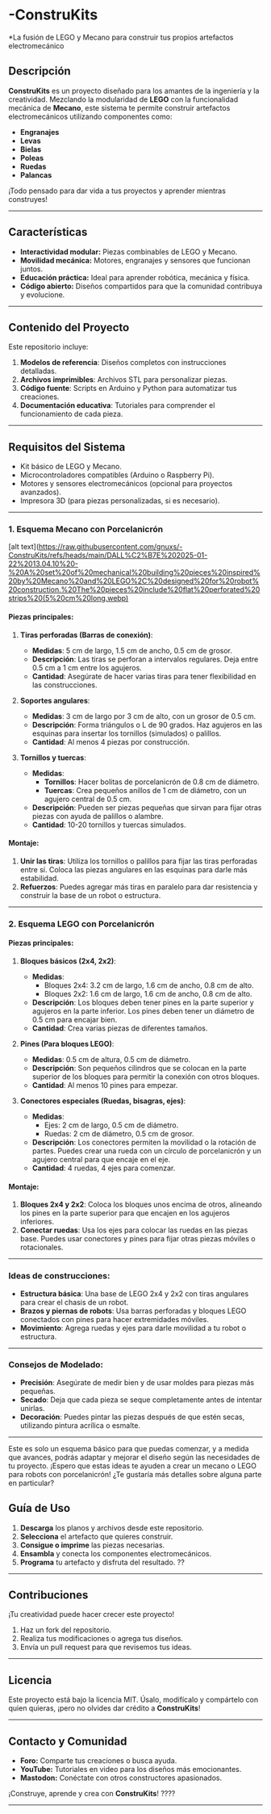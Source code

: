# -ConstruKits
*La fusión de LEGO y Mecano para construir tus propios artefactos electromecánico

## **Descripción**  
**ConstruKits** es un proyecto diseñado para los amantes de la ingeniería y la creatividad. Mezclando la modularidad de **LEGO** con la funcionalidad mecánica de **Mecano**, este sistema te permite construir artefactos electromecánicos utilizando componentes como:  

- **Engranajes**  
- **Levas**  
- **Bielas**  
- **Poleas**  
- **Ruedas**  
- **Palancas**  

¡Todo pensado para dar vida a tus proyectos y aprender mientras construyes!

---

## **Características**  
- **Interactividad modular:** Piezas combinables de LEGO y Mecano.  
- **Movilidad mecánica:** Motores, engranajes y sensores que funcionan juntos.  
- **Educación práctica:** Ideal para aprender robótica, mecánica y física.  
- **Código abierto:** Diseños compartidos para que la comunidad contribuya y evolucione.  

---

## **Contenido del Proyecto**  
Este repositorio incluye:  
1. **Modelos de referencia**: Diseños completos con instrucciones detalladas.  
2. **Archivos imprimibles**: Archivos STL para personalizar piezas.  
3. **Código fuente**: Scripts en Arduino y Python para automatizar tus creaciones.  
4. **Documentación educativa**: Tutoriales para comprender el funcionamiento de cada pieza.  

---

## **Requisitos del Sistema**  
- Kit básico de LEGO y Mecano.  
- Microcontroladores compatibles (Arduino o Raspberry Pi).  
- Motores y sensores electromecánicos (opcional para proyectos avanzados).  
- Impresora 3D (para piezas personalizadas, si es necesario).  

---
### **1. Esquema Mecano con Porcelanicrón**
[alt text](https://raw.githubusercontent.com/gnuxs/-ConstruKits/refs/heads/main/DALL%C2%B7E%202025-01-22%2013.04.10%20-%20A%20set%20of%20mechanical%20building%20pieces%20inspired%20by%20Mecano%20and%20LEGO%2C%20designed%20for%20robot%20construction.%20The%20pieces%20include%20flat%20perforated%20strips%20(5%20cm%20long.webp)

#### **Piezas principales:**

1. **Tiras perforadas (Barras de conexión)**:
   - **Medidas**: 5 cm de largo, 1.5 cm de ancho, 0.5 cm de grosor.
   - **Descripción**: Las tiras se perforan a intervalos regulares. Deja entre 0.5 cm a 1 cm entre los agujeros.
   - **Cantidad**: Asegúrate de hacer varias tiras para tener flexibilidad en las construcciones.

2. **Soportes angulares**:
   - **Medidas**: 3 cm de largo por 3 cm de alto, con un grosor de 0.5 cm.
   - **Descripción**: Forma triángulos o L de 90 grados. Haz agujeros en las esquinas para insertar los tornillos (simulados) o palillos.
   - **Cantidad**: Al menos 4 piezas por construcción.

3. **Tornillos y tuercas**:
   - **Medidas**: 
     - **Tornillos**: Hacer bolitas de porcelanicrón de 0.8 cm de diámetro.
     - **Tuercas**: Crea pequeños anillos de 1 cm de diámetro, con un agujero central de 0.5 cm.
   - **Descripción**: Pueden ser piezas pequeñas que sirvan para fijar otras piezas con ayuda de palillos o alambre.
   - **Cantidad**: 10-20 tornillos y tuercas simulados.

#### **Montaje**:
1. **Unir las tiras**: Utiliza los tornillos o palillos para fijar las tiras perforadas entre sí. Coloca las piezas angulares en las esquinas para darle más estabilidad.
2. **Refuerzos**: Puedes agregar más tiras en paralelo para dar resistencia y construir la base de un robot o estructura.

---

### **2. Esquema LEGO con Porcelanicrón**

#### **Piezas principales:**

1. **Bloques básicos (2x4, 2x2)**:
   - **Medidas**: 
     - Bloques 2x4: 3.2 cm de largo, 1.6 cm de ancho, 0.8 cm de alto.
     - Bloques 2x2: 1.6 cm de largo, 1.6 cm de ancho, 0.8 cm de alto.
   - **Descripción**: Los bloques deben tener pines en la parte superior y agujeros en la parte inferior. Los pines deben tener un diámetro de 0.5 cm para encajar bien.
   - **Cantidad**: Crea varias piezas de diferentes tamaños.

2. **Pines (Para bloques LEGO)**:
   - **Medidas**: 0.5 cm de altura, 0.5 cm de diámetro.
   - **Descripción**: Son pequeños cilindros que se colocan en la parte superior de los bloques para permitir la conexión con otros bloques.
   - **Cantidad**: Al menos 10 pines para empezar.

3. **Conectores especiales (Ruedas, bisagras, ejes)**:
   - **Medidas**: 
     - Ejes: 2 cm de largo, 0.5 cm de diámetro.
     - Ruedas: 2 cm de diámetro, 0.5 cm de grosor.
   - **Descripción**: Los conectores permiten la movilidad o la rotación de partes. Puedes crear una rueda con un círculo de porcelanicrón y un agujero central para que encaje en el eje.
   - **Cantidad**: 4 ruedas, 4 ejes para comenzar.

#### **Montaje**:
1. **Bloques 2x4 y 2x2**: Coloca los bloques unos encima de otros, alineando los pines en la parte superior para que encajen en los agujeros inferiores.
2. **Conectar ruedas**: Usa los ejes para colocar las ruedas en las piezas base. Puedes usar conectores y pines para fijar otras piezas móviles o rotacionales.

---

### **Ideas de construcciones**:
- **Estructura básica**: Una base de LEGO 2x4 y 2x2 con tiras angulares para crear el chasis de un robot.
- **Brazos y piernas de robots**: Usa barras perforadas y bloques LEGO conectados con pines para hacer extremidades móviles.
- **Movimiento**: Agrega ruedas y ejes para darle movilidad a tu robot o estructura.

---

### **Consejos de Modelado**:
- **Precisión**: Asegúrate de medir bien y de usar moldes para piezas más pequeñas.
- **Secado**: Deja que cada pieza se seque completamente antes de intentar unirlas.
- **Decoración**: Puedes pintar las piezas después de que estén secas, utilizando pintura acrílica o esmalte.

---

Este es solo un esquema básico para que puedas comenzar, y a medida que avances, podrás adaptar y mejorar el diseño según las necesidades de tu proyecto. ¡Espero que estas ideas te ayuden a crear un mecano o LEGO para robots con porcelanicrón! ¿Te gustaría más detalles sobre alguna parte en particular?
## **Guía de Uso**  
1. **Descarga** los planos y archivos desde este repositorio.  
2. **Selecciona** el artefacto que quieres construir.  
3. **Consigue o imprime** las piezas necesarias.  
4. **Ensambla** y conecta los componentes electromecánicos.  
5. **Programa** tu artefacto y disfruta del resultado. ??  

---

## **Contribuciones**  
¡Tu creatividad puede hacer crecer este proyecto!  
1. Haz un fork del repositorio.  
2. Realiza tus modificaciones o agrega tus diseños.  
3. Envía un pull request para que revisemos tus ideas.  

---

## **Licencia**  
Este proyecto está bajo la licencia MIT. Úsalo, modifícalo y compártelo con quien quieras, ¡pero no olvides dar crédito a **ConstruKits**!

---

## **Contacto y Comunidad**  
- **Foro:** Comparte tus creaciones o busca ayuda.  
- **YouTube:** Tutoriales en video para los diseños más emocionantes.  
- **Mastodon:** Conéctate con otros constructores apasionados.  

¡Construye, aprende y crea con **ConstruKits**! ????

---

